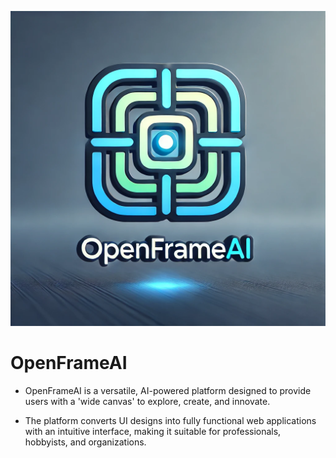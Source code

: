 [![OpenFrameAI](OpenFrameAI.webp)](https://openframeai.vercel.app/)


# OpenFrameAI

* OpenFrameAI is a versatile, AI-powered platform designed to provide users with a 'wide canvas' to explore, create, and innovate.

* The platform converts UI designs into fully functional web applications with an intuitive interface, making it suitable for professionals, hobbyists, and organizations.

